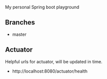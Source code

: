 My personal Spring boot playground

## Branches
* master

## Actuator
Helpful urls for actuator, will be updated in time.
* http://localhost:8080/actuator/health

